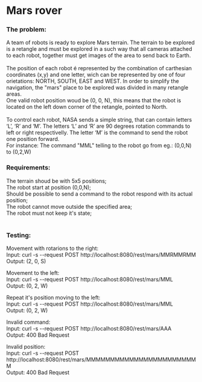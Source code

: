 # Mars rover

### The problem:
A team of robots is ready to explore Mars terrain.
The terrain to be explored is a retangle and must be explored in a such way that all cameras attached to each robot, together must get images of the  area to send back to Earth.  
<br/>
The position of each robot é represented by the combination of carthesian coordinates (x,y) and one letter, wich can be represented by one of four orietations: NORTH, SOUTH, EAST and WEST. In order to simplify the navigation, the "mars" place to be explored was divided in many retangle areas.  
One valid robot position woud be (0, 0, N), this means that the robot is located on the left down corner of the retangle, pointed to North.  
<br/>
To control each robot, NASA sends a simple string, that can contain letters ‘L’, ‘R’ and ‘M’. The letters ‘L’ and ‘R’ are 90 degrees rotation commands to left or right respectivelly. The letter ‘M’ is the command to send the robot one position forward.  
For instance: The command "MML" telling to the robot go from eg.: (0,0,N) to (0,2,W)
<br/>
### Requirements:
The terrain shoud be with 5x5 positions;  
The robot start at position (0,0,N);  
Should be possible to send a command to the robot respond with its actual position;  
The robot cannot move outside the specified area;  
The robot must not keep it's state;  
<br/>
### Testing:
Movement with rotarions to the right:  
Input: curl -s --request POST http://localhost:8080/rest/mars/MMRMMRMM  
Output: (2, 0, S)
<br/>

Movement to the left:  
Input: curl -s --request POST http://localhost:8080/rest/mars/MML  
Output: (0, 2, W)
<br/>

Repeat it's position moving to the left:  
Input: curl -s --request POST http://localhost:8080/rest/mars/MML  
Output: (0, 2, W)
<br/>

Invalid command:  
Input: curl -s --request POST http://localhost:8080/rest/mars/AAA  
Output: 400 Bad Request
<br>

Invalid position:  
Input: curl -s --request POST http://localhost:8080/rest/mars/MMMMMMMMMMMMMMMMMMMMMMMM  
Output: 400 Bad Request  
